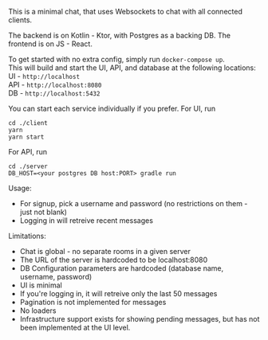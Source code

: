 This is a minimal chat, that uses Websockets to chat with all connected clients. 

The backend is on Kotlin - Ktor, with Postgres as a backing DB. The frontend is on JS - React.

To get started with no extra config, simply run `docker-compose up`.  
This will build and start the UI, API, and database at the following locations:  
UI - `http://localhost`  
API - `http://localhost:8080`  
DB - `http://localhost:5432`  

You can start each service individually if you prefer. 
For UI, run 
```
cd ./client
yarn
yarn start
```
For API, run 
```
cd ./server
DB_HOST=<your postgres DB host:PORT> gradle run
```

Usage:
- For signup, pick a username and password (no restrictions on them - just not blank)
- Logging in will retreive recent messages

Limitations:
- Chat is global - no separate rooms in a given server
- The URL of the server is hardcoded to be localhost:8080
- DB Configuration parameters are hardcoded (database name, username, password)
- UI is minimal
- If you're logging in, it will retreive only the last 50 messages
- Pagination is not implemented for messages
- No loaders
- Infrastructure support exists for showing pending messages, but has not been implemented at the UI level.
